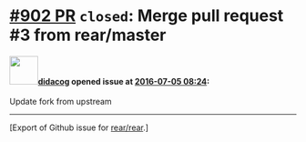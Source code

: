 [\#902 PR](https://github.com/rear/rear/pull/902) `closed`: Merge pull request \#3 from rear/master
===================================================================================================

#### <img src="https://avatars.githubusercontent.com/u/5380209?u=163f1571e6b9c9c7df94e2c6ca152b0a7406b52d&v=4" width="50">[didacog](https://github.com/didacog) opened issue at [2016-07-05 08:24](https://github.com/rear/rear/pull/902):

Update fork from upstream

------------------------------------------------------------------------

\[Export of Github issue for
[rear/rear](https://github.com/rear/rear).\]
